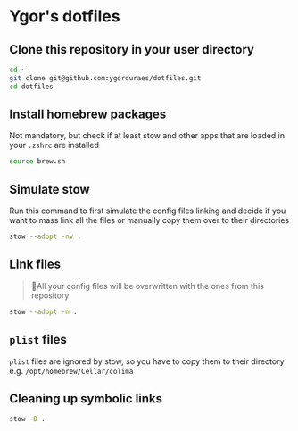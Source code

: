 # Ygor's dotfiles

## Clone this repository in your user directory

```bash
cd ~
git clone git@github.com:ygorduraes/dotfiles.git
cd dotfiles
```

## Install homebrew packages

Not mandatory, but check if at least stow and other apps that are loaded in your `.zshrc` are installed

```bash
source brew.sh
```

## Simulate stow

Run this command to first simulate the config files linking and decide if you want to mass link all the files or manually copy them over to their directories

```bash
stow --adopt -nv .
```

## Link files

>🚨All your config files will be overwritten with the ones from this repository

```bash
stow --adopt -n .
```

## `plist` files

`plist` files are ignored by stow, so you have to copy them to their directory e.g. `/opt/homebrew/Cellar/colima`

## Cleaning up symbolic links

```bash
stow -D .
```
